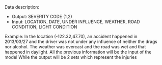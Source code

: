 Data description: 
-	Output: 
SEVERITY CODE (1,2)
-	Input: 
LOCATION, DATE, UNDER INFLUENCE, WEATHER, ROAD CONDITION, LIGHT CONDITION 

Example:
In the location (-122.32,47.70), an accident happened in 2013/03/27 and the driver was not under any influence of neither the drags nor alcohol. The weather was overcast and the road was wet and that happened in daylight. 
All the previous information will be the input of the model While the output will be 2 sets which represent the injuries
